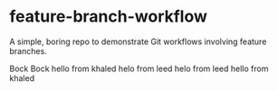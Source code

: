 # feature-branch-workflow

A simple, boring repo to demonstrate Git workflows involving feature branches.

Bock Bock
hello from khaled
helo from leed
helo from leed
hello from khaled